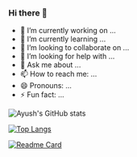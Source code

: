 ### Hi there 👋


- 🔭 I’m currently working on ...
- 🌱 I’m currently learning ...
- 👯 I’m looking to collaborate on ...
- 🤔 I’m looking for help with ...
- 💬 Ask me about ...
- 📫 How to reach me: ...
- 😄 Pronouns: ...
- ⚡ Fun fact: ...

![Ayush's GitHub stats](https://github-readme-stats.vercel.app/api?username=ayushchy&theme=dark&show_icons=true)

[![Top Langs](https://github-readme-stats.vercel.app/api/top-langs/?username=ayushchy&layout=compact&theme=dark&show)](https://github.com/anuraghazra/github-readme-stats)

[![Readme Card](https://github-readme-stats.vercel.app/api/pin/?username=ayushchy&repo=Route-Netcom&theme=dark&show)](https://github.com/anuraghazra/github-readme-stats)










